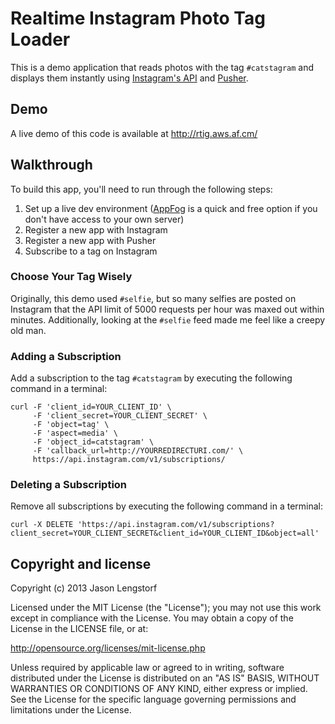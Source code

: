 Realtime Instagram Photo Tag Loader
===================================

This is a demo application that reads photos with the tag `#catstagram` 
and displays them instantly using [Instagram's API][1] and [Pusher][2].


Demo
----

A live demo of this code is available at http://rtig.aws.af.cm/


Walkthrough
-----------

To build this app, you'll need to run through the following steps:

1.  Set up a live dev environment ([AppFog][3] is a quick and free option if 
    you don't have access to your own server)
1.  Register a new app with Instagram
1.  Register a new app with Pusher
1.  Subscribe to a tag on Instagram


### Choose Your Tag Wisely

Originally, this demo used `#selfie`, but so many selfies are posted on 
Instagram that the API limit of 5000 requests per hour was maxed out within 
minutes. Additionally, looking at the `#selfie` feed made me feel like a creepy 
old man.


### Adding a Subscription

Add a subscription to the tag `#catstagram` by executing the following command 
in a terminal:

    curl -F 'client_id=YOUR_CLIENT_ID' \
         -F 'client_secret=YOUR_CLIENT_SECRET' \
         -F 'object=tag' \
         -F 'aspect=media' \
         -F 'object_id=catstagram' \
         -F 'callback_url=http://YOURREDIRECTURI.com/' \
         https://api.instagram.com/v1/subscriptions/


### Deleting a Subscription

Remove all subscriptions by executing the following command in a terminal:

    curl -X DELETE 'https://api.instagram.com/v1/subscriptions?client_secret=YOUR_CLIENT_SECRET&client_id=YOUR_CLIENT_ID&object=all'


Copyright and license
---------------------

Copyright (c) 2013 Jason Lengstorf

Licensed under the MIT License (the "License"); you may not use this work 
except in compliance with the License. You may obtain a copy of the License in 
the LICENSE file, or at:

http://opensource.org/licenses/mit-license.php

Unless required by applicable law or agreed to in writing, software 
distributed under the License is distributed on an "AS IS" BASIS, WITHOUT 
WARRANTIES OR CONDITIONS OF ANY KIND, either express or implied. See the 
License for the specific language governing permissions and limitations under 
the License.


[1]: http://instagram.com/developer/
[2]: http://pusher.com/
[3]: https://www.appfog.com/
